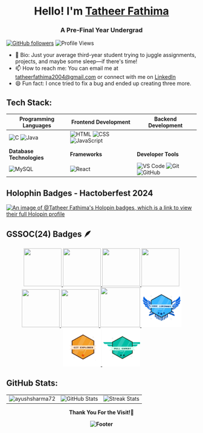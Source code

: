 <h1 align="center"> Hello! I'm <a href="(https://www.linkedin.com/in/tatheer-fathima-5ba16b275/)">Tatheer Fathima </a>
<h3 align="center">A Pre-Final Year Undergrad
</h3>

[![GitHub followers](https://img.shields.io/github/followers/T-Fathima?label=Follow&style=social)](https://github.com/T-Fathima/)
![Profile Views](https://komarev.com/ghpvc/?username=SrijaVuppala295&color=blue)

<div align="left">

- 🌱 Bio: Just your average third-year student trying to juggle assignments, projects, and maybe some sleep—if there's time!
- 📫 How to reach me: You can email me at tatheerfathima2004@gmail.com or connect with me on <a href="https://linkedin.com/in/tatheer-fathima-5ba16b275" target="blank">
    LinkedIn
  </a>
- 😄 Fun fact: I once tried to fix a bug and ended up creating three more.

</div>


##  Tech Stack: 

| Programming Languages        | Frontend Development       | Backend Development         |
|------------------------------|----------------------------|-----------------------------|
| ![C](https://skillicons.dev/icons?i=c) ![Java](https://skillicons.dev/icons?i=java)  | ![HTML](https://skillicons.dev/icons?i=html) ![CSS](https://skillicons.dev/icons?i=css) ![JavaScript](https://skillicons.dev/icons?i=js)  | |
|                              |                            |                             |
| **Database Technologies**         | **Frameworks**                | **Developer Tools**             |
| ![MySQL](https://skillicons.dev/icons?i=mysql)  | ![React](https://skillicons.dev/icons?i=react)  | ![VS Code](https://skillicons.dev/icons?i=vscode) ![Git](https://skillicons.dev/icons?i=git) ![GitHub](https://skillicons.dev/icons?i=github) |


## Holophin Badges - Hactoberfest 2024 
[![An image of @Tatheer Fathima's Holopin badges, which is a link to view their full Holopin profile](https://holopin.me/@tfathima#)](https://holopin.io/@tfathima#)


## GSSOC(24) Badges 🪶
<div style='display:flex; align-items:center; gap: 10px;' align='center'><a href="https://gssoc.girlscript.tech/leaderboard">
<img src="https://raw.githubusercontent.com/GSSoC24/Postman-Challenge/main/docs/assets/Postman%20White.png" width="100px" height="100px" />
  <img src="https://raw.githubusercontent.com/GSSoC24/Postman-Challenge/main/docs/assets/1.png" width="100px" height="100px" />
  <img src="https://raw.githubusercontent.com/GSSoC24/Postman-Challenge/main/docs/assets/2.png" width="100px" height="100px" />
  <img src="https://raw.githubusercontent.com/GSSoC24/Postman-Challenge/main/docs/assets/3.png" width="100px" height="100px" />
  <img src="https://raw.githubusercontent.com/GSSoC24/Postman-Challenge/main/docs/assets/4.png" width="100px" height="100px" />
  <img src="https://raw.githubusercontent.com/GSSoC24/Postman-Challenge/main/docs/assets/5.png" width="100px" height="100px" />
  <img src="https://raw.githubusercontent.com/GSSoC24/Postman-Challenge/main/docs/assets/6.png" width="105px" height="105px" />
  <img src="https://raw.githubusercontent.com/GSSoC24/Contributor/refs/heads/main/assets/Code%20Luminary.png" width="105px" height="105px" />
  <img src="https://raw.githubusercontent.com/GSSoC24/Contributor/refs/heads/main/assets/Git%20Explorer.png" width="100px" height="100px" />
  <img src="https://raw.githubusercontent.com/GSSoC24/Contributor/refs/heads/main/assets/Pull%20Expert.png" width="100px" height="100px" /></a>
</div>


##  GitHub Stats:
<table width="100%" align="center">
<tr>
  <td>
    <img align="left" src="https://github-readme-stats.vercel.app/api/top-langs?username=ayushsharma72&show_icons=true&locale=en&layout=compact" alt="ayushsharma72" />
  </td>
<td>
  <img width="420m" src="https://github-readme-stats.vercel.app/api?username=T-Fathima&&show_icons=true&theme=radical" alt="GitHub Stats"/>
</td>
<td>
  <img width="440em" src="https://github-readme-streak-stats.herokuapp.com/?user=T-Fathima&theme=radical" alt="Streak Stats"/>
</td>
</tr>
</table>


<p align="center">
  <b>Thank You For the Visit!🌟<b>
</p>


<p align="center">
  <img src="https://capsule-render.vercel.app/api?type=waving&color=gradient&height=60&section=footer" alt="Footer"/>
</p>


